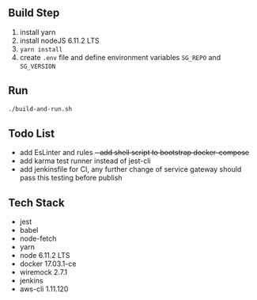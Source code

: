## Build Step

1. install yarn
2. install nodeJS 6.11.2 LTS
3. `yarn install`
4. create `.env` file and define environment variables `SG_REPO` and `SG_VERSION`

## Run

```sh
./build-and-run.sh
```

## Todo List

- add EsLinter and rules
~~- add shell script to bootstrap docker-compose~~
- add karma test runner instead of jest-cli
- add jenkinsfile for CI, any further change of service gateway should pass this testing before publish

## Tech Stack

- jest
- babel
- node-fetch
- yarn
- node 6.11.2 LTS
- docker 17.03.1-ce
- wiremock 2.7.1
- jenkins
- aws-cli 1.11.120

